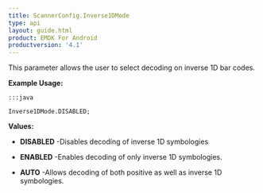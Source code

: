 ```yaml
---
title: ScannerConfig.Inverse1DMode
type: api
layout: guide.html
product: EMDK For Android
productversion: '4.1'
---
```



This parameter allows the user to select decoding on inverse 1D bar codes.
 
 

**Example Usage:**
	
	:::java
	
	Inverse1DMode.DISABLED;
	


**Values:**

* **DISABLED** -Disables decoding of inverse 1D symbologies

* **ENABLED** -Enables decoding of only inverse 1D symbologies.

* **AUTO** -Allows decoding of both positive as well as inverse 1D symbologies.










